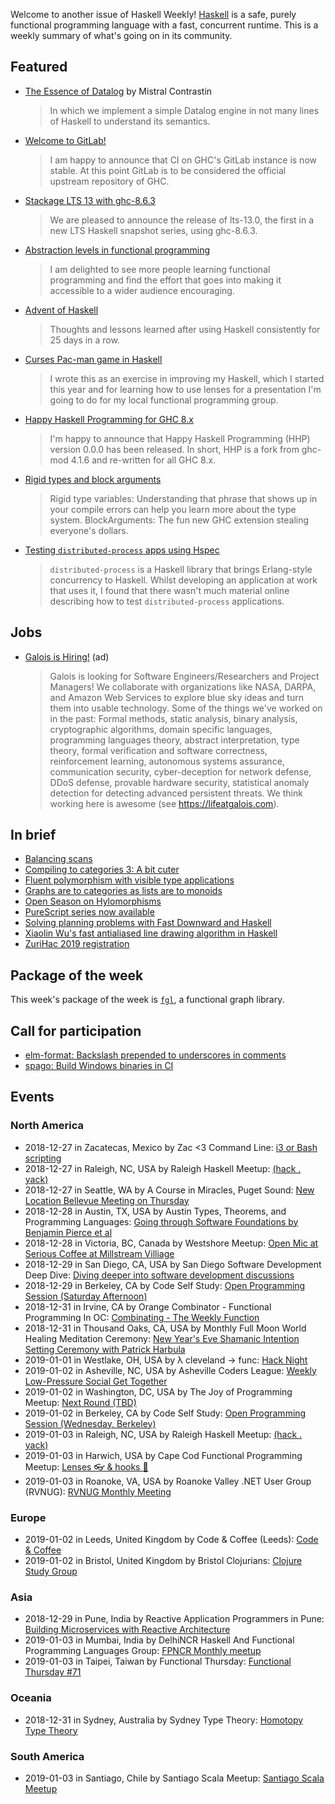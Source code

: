 <!-- 2018-12-27 unpublished -->

Welcome to another issue of Haskell Weekly!
[Haskell](https://www.haskell.org) is a safe, purely functional programming language with a fast, concurrent runtime.
This is a weekly summary of what's going on in its community.

## Featured

-   [The Essence of Datalog](https://dodisturb.me/posts/2018-12-25-The-Essence-of-Datalog.html) by Mistral Contrastin

    > In which we implement a simple Datalog engine in not many lines of Haskell to understand its semantics.

-   [Welcome to GitLab!](https://mail.haskell.org/pipermail/ghc-devs/2018-December/016716.html)

    > I am happy to announce that CI on GHC's GitLab instance is now stable. At this point GitLab is to be considered the official upstream repository of GHC.

-   [Stackage LTS 13 with ghc-8.6.3](https://www.stackage.org/blog/2018/12/announce-lts-13)

    > We are pleased to announce the release of lts-13.0, the first in a new LTS Haskell snapshot series, using ghc-8.6.3.

-   [Abstraction levels in functional programming](https://tzemanovic.gitlab.io/posts/abstraction-levels-in-functional-programming/)

    > I am delighted to see more people learning functional programming and find the effort that goes into making it accessible to a wider audience encouraging.

-   [Advent of Haskell](https://medium.com/@mvaldesdeleon/advent-of-haskell-950d6408a729)

    > Thoughts and lessons learned after using Haskell consistently for 25 days in a row.

-   [Curses Pac-man game in Haskell](https://github.com/ajkavanagh/pacman/tree/b72468ed0519858288f35f1ae1b2cfb91516df4f)

    > I wrote this as an exercise in improving my Haskell, which I started this year and for learning how to use lenses for a presentation I'm going to do for my local functional programming group.

-   [Happy Haskell Programming for GHC 8.x](http://haskell.1045720.n5.nabble.com/Happy-Haskell-Programming-for-GHC-8-x-td5888460.html)

    > I'm happy to announce that Happy Haskell Programming (HHP) version 0.0.0 has been released. In short, HHP is a fork from ghc-mod 4.1.6 and re-written for all GHC 8.x.

-   [Rigid types and block arguments](https://typeclasses.com/news/2018-12-yearly-billing-regional-discounts)

    > Rigid type variables: Understanding that phrase that shows up in your compile errors can help you learn more about the type system. BlockArguments: The fun new GHC extension stealing everyone's dollars.

-   [Testing `distributed-process` apps using Hspec](https://filib.io/posts/2018-12-24-testing-distributed-process-apps-with-hspec.html)

    > `distributed-process` is a Haskell library that brings Erlang-style concurrency to Haskell. Whilst developing an application at work that uses it, I found that there wasn't much material online describing how to test `distributed-process` applications.

## Jobs

-   [Galois is Hiring!](https://galois.com/careers/) (ad)

    > Galois is looking for Software Engineers/Researchers and Project Managers! We collaborate with organizations like NASA, DARPA, and Amazon Web Services to explore blue sky ideas and turn them into usable technology. Some of the things we've worked on in the past: Formal methods, static analysis, binary analysis, cryptographic algorithms, domain specific languages, programming languages theory, abstract interpretation, type theory, formal verification and software correctness, reinforcement learning, autonomous systems assurance, communication security, cyber-deception for network defense, DDoS defense, provable hardware security, statistical anomaly detection for detecting advanced persistent threats. We think working here is awesome (see <https://lifeatgalois.com>).

## In brief

-   [Balancing scans](https://doisinkidney.com/posts/2018-12-21-balancing-scans.html)
-   [Compiling to categories 3: A bit cuter](http://www.philipzucker.com/compiling-to-categories-3-a-bit-cuter/)
-   [Fluent polymorphism with visible type applications](https://blog.sumtypeofway.com/fluent-polymorphism-with-visible-type-applications/)
-   [Graphs are to categories as lists are to monoids](https://alhassy.github.io/PathCat/)
-   [Open Season on Hylomorphisms](https://bartoszmilewski.com/2018/12/20/open-season-on-hylomorphisms/)
-   [PureScript series now available](https://mmhaskell.com/blog/2018/12/24/purescript-series-now-available)
-   [Solving planning problems with Fast Downward and Haskell](https://ocharles.org.uk/blog/posts/2018-12-25-fast-downward.html)
-   [Xiaolin Wu's fast antialiased line drawing algorithm in Haskell](https://blog.rcook.org/blog/2018/xiaolin-wu-algorithm/)
-   [ZuriHac 2019 registration](https://zfoh.ch/zurihac2019/#registration)

## Package of the week

This week's package of the week is [`fgl`](https://hackage.haskell.org/package/fgl-5.7.0.1),
a functional graph library.

## Call for participation

-   [elm-format: Backslash prepended to underscores in comments](https://github.com/avh4/elm-format/issues/587)
-   [spago: Build Windows binaries in CI](https://github.com/spacchetti/spago/issues/57)

## Events

### North America

- 2018-12-27 in Zacatecas, Mexico by Zac <3 Command Line: [i3 or Bash scripting](https://www.meetup.com/Zac-3-Command-Line/events/qqjxwpyxqbkc/)
- 2018-12-27 in Raleigh, NC, USA by Raleigh Haskell Meetup: [(hack . yack)](https://www.meetup.com/Raleigh-Haskell-Meetup/events/nsfsnqyxqbkc/)
- 2018-12-27 in Seattle, WA by A Course in Miracles, Puget Sound: [New Location Bellevue Meeting on Thursday](https://www.meetup.com/ACIM-PugetSound/events/wmhzsmyxqbkc/)
- 2018-12-28 in Austin, TX, USA by Austin Types, Theorems, and Programming Languages: [Going through Software Foundations by Benjamin Pierce et al](https://www.meetup.com/Austin-Types-Theorems-and-Programming-Languages/events/jfkqlnyxqblc/)
- 2018-12-28 in Victoria, BC, Canada by Westshore Meetup: [Open Mic at Serious Coffee at Millstream Villiage](https://www.meetup.com/WestshoreMeetup/events/kqjhgpyxqblc/)
- 2018-12-29 in San Diego, CA, USA by San Diego Software Development Deep Dive: [Diving deeper into software development discussions ](https://www.meetup.com/San-Diego-Software-Development-Deep-Dive/events/mtzbkqyxqbmc/)
- 2018-12-29 in Berkeley, CA by Code Self Study: [Open Programming Session (Saturday Afternoon)](https://www.meetup.com/codeselfstudy/events/dkwpzpyxqbmc/)
- 2018-12-31 in Irvine, CA by Orange Combinator - Functional Programming In OC: [Combinating - The Weekly Function](https://www.meetup.com/orange-combinator/events/lxvjrpyxqbpc/)
- 2018-12-31 in Thousand Oaks, CA, USA by Monthly Full Moon World Healing Meditation Ceremony: [New Year's Eve Shamanic Intention Setting Ceremony with Patrick Harbula](https://www.meetup.com/Full-Moon-World-Healing-Meditation-Ceremony/events/256924274/)
- 2019-01-01 in Westlake, OH, USA by λ cleveland -> func: [Hack Night](https://www.meetup.com/%CE%BB-cleveland-func/events/ntkvqpyzcbcb/)
- 2019-01-02 in Asheville, NC, USA by Asheville Coders League: [Weekly Low-Pressure Social Get Together](https://www.meetup.com/Asheville-Coders-League/events/xpkgnqyzcbdb/)
- 2019-01-02 in Washington, DC, USA by The Joy of Programming Meetup: [Next Round (TBD)](https://www.meetup.com/Joy-of-Programming-DC/events/xpnxbpyzcbdb/)
- 2019-01-02 in Berkeley, CA by Code Self Study: [Open Programming Session (Wednesday, Berkeley)](https://www.meetup.com/codeselfstudy/events/tzgvnqyzcbdb/)
- 2019-01-03 in Raleigh, NC, USA by Raleigh Haskell Meetup: [(hack . yack)](https://www.meetup.com/Raleigh-Haskell-Meetup/events/nsfsnqyzcbfb/)
- 2019-01-03 in Harwich, USA by Cape Cod Functional Programming Meetup: [Lenses 👓 & hooks 🎣](https://www.meetup.com/Cape-Cod-Functional-Programming-Meetup/events/257297524/)
- 2019-01-03 in Roanoke, VA, USA by Roanoke Valley .NET User Group (RVNUG): [RVNUG Monthly Meeting](https://www.meetup.com/Roanoke-Valley-NET-User-Group/events/djtgqlyzcbfb/)

### Europe

- 2019-01-02 in Leeds, United Kingdom by Code & Coffee (Leeds): [Code & Coffee](https://www.meetup.com/Code-Coffee-Leeds/events/lbrrtlyzcbdb/)
- 2019-01-02 in Bristol, United Kingdom by Bristol Clojurians: [Clojure Study Group](https://www.meetup.com/Bristol-Clojurians/events/nwvqlqyzcbdb/)

### Asia

- 2018-12-29 in Pune, India by Reactive Application Programmers in Pune: [Building Microservices with Reactive Architecture](https://www.meetup.com/ReactivePune/events/257025378/)
- 2019-01-03 in Mumbai, India by DelhiNCR Haskell And Functional Programming Languages Group: [FPNCR Monthly meetup](https://www.meetup.com/DelhiNCR-Haskell-And-Functional-Programming-Languages-Group/events/lrfxfqyzcbfb/)
- 2019-01-03 in Taipei, Taiwan by Functional Thursday: [Functional Thursday #71](https://www.meetup.com/Functional-Thursday/events/257282041/)

### Oceania

- 2018-12-31 in Sydney, Australia by Sydney Type Theory: [Homotopy Type Theory](https://www.meetup.com/Sydney-Type-Theory/events/tbcgfqyxqbpc/)

### South America

- 2019-01-03 in Santiago, Chile by Santiago Scala Meetup: [Santiago Scala Meetup](https://www.meetup.com/Santiago-Scala-Meetup/events/hfvtlpyzcbfb/)
